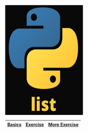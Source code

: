 <img src="Pythin_list_small.png" alt="Nenogzar_Python" width="250" height="350" >

| [Basics]() | [Exercise]() | [More Exercise]() |
|------------|----------|-------|


